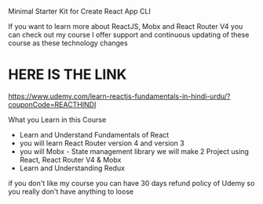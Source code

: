 

Minimal Starter Kit for Create React App CLI

If you want to learn more about ReactJS, Mobx and React Router V4 you can check out my course I offer support and continuous updating of these course as these technology changes 

HERE IS THE LINK
===============

https://www.udemy.com/learn-reactjs-fundamentals-in-hindi-urdu/?couponCode=REACTHINDI

What you Learn in this Course

- Learn and Understand Fundamentals of React
- you will learn React Router version 4 and version 3
- you will Mobx - State management library we will make 2 Project using React, React Router V4 & Mobx
- Learn and Understanding Redux 

if you don't like my course you can have 30 days refund policy of Udemy so you really don't have anything to loose
